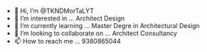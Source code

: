 - 👋 Hi, I’m @TKNDMorTaLYT
- 👀 I’m interested in ... Architect Design 
- 🌱 I’m currently learning ... Master Degre in Architectural Design
- 💞️ I’m looking to collaborate on ...  Architect Consultancy
- 📫 How to reach me ... 9380865044

<!---
TKNDMorTaLYT/TKNDMorTaLYT is a ✨ special ✨ repository because its `README.md` (this file) appears on your GitHub profile.
You can click the Preview link to take a look at your changes.
--->
